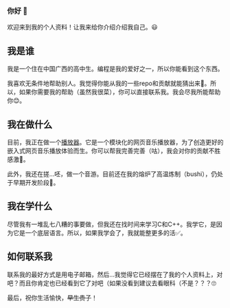 ### 你好 👋

欢迎来到我的个人资料！让我来给你介绍介绍我自己。😃

## 我是谁

我是一个住在中国广西的高中生。编程是我的爱好之一，所以你能看到这个东西。

我喜欢无条件地帮助别人。我觉得你能从我的一些repo和贡献就能猜出来🤔。所以，如果你需要我的帮助（虽然我很菜），你可以直接联系我。我会尽我所能帮助你😊。

## 我在做什么

目前，我正在做一个[播放器](https://github.com/M4TEC/PenguinPlayer)。它是一个模块化的网页音乐播放器，为了创造更好的嵌入式网页音乐播放体验而生。你可以帮我完善完善（咕），我会对你的贡献不胜感激🤗。

此外，我还在搓...呸，做一个音游。目前还在我的熔炉了高温炼制（bushi），仍处于早期开发阶段👀。

## 我在学什么

尽管我有一堆乱七八糟的事要做，但我还在找时间来学习C和C++。我学它，是因为它是一个底层语言。所以，如果我学会了，我就能整更多的活✅。

## 如何联系我

联系我的最好方式是用电子邮箱，然后...我觉得它已经摆在了我的个人资料上，对吧？而且你肯定也已经看到它了对吧（如果没看到建议去看眼科（不是？？？🙄


最后，祝你生活愉快，<del>早生贵子</del>！

<!--
**YUCLing/YUCLing** is a ✨ _special_ ✨ repository because its `README.md` (this file) appears on your GitHub profile.

Here are some ideas to get you started:

- 🔭 I’m currently working on ...
- 🌱 I’m currently learning ...
- 👯 I’m looking to collaborate on ...
- 🤔 I’m looking for help with ...
- 💬 Ask me about ...
- 📫 How to reach me: ...
- 😄 Pronouns: ...
- ⚡ Fun fact: ...
-->
